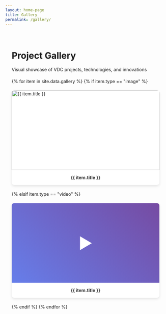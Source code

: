```yaml
---
layout: home-page
title: Gallery
permalink: /gallery/
---
```


<style>
/* Gallery Grid Styles */
.gallery-container {
  max-width: 1200px;
  margin: 0 auto;
  padding: 20px;
}

.gallery-grid {
  display: grid;
  grid-template-columns: repeat(auto-fit, minmax(300px, 1fr));
  gap: 20px;
  margin-top: 20px;
}

@media (max-width: 768px) {
  .gallery-grid {
    grid-template-columns: repeat(auto-fit, minmax(250px, 1fr));
  }
}

@media (max-width: 480px) {
  .gallery-grid {
    grid-template-columns: 1fr;
  }
}

.gallery-item {
  cursor: pointer;
  transition: transform 0.3s ease;
  border-radius: 8px;
  overflow: hidden;
  box-shadow: 0 4px 8px rgba(0,0,0,0.1);
  background: white;
}

.gallery-item:hover {
  transform: translateY(-5px);
  box-shadow: 0 8px 16px rgba(0,0,0,0.2);
}

.gallery-item img {
  width: 100%;
  height: 250px;
  object-fit: cover;
  display: block;
}

.gallery-item-title {
  padding: 15px;
  font-size: 14px;
  font-weight: bold;
  color: #333;
  text-align: center;
}

/* Lightbox Styles */
.lightbox {
  display: none;
  position: fixed;
  z-index: 9999;
  left: 0;
  top: 0;
  width: 100%;
  height: 100%;
  background-color: rgba(0,0,0,0.8);
}

.lightbox-content {
  position: absolute;
  top: 50%;
  left: 50%;
  transform: translate(-50%, -50%);
  max-width: 90vw;
  max-height: 90vh;
  text-align: center;
}

.lightbox-image {
  max-width: 100%;
  max-height: 75vh;
  object-fit: contain;
  display: block;
  margin: 0 auto;
}

.lightbox-video {
  width: 80vw;
  height: 45vw;
  max-width: 800px;
  max-height: 450px;
  display: block;
  margin: 0 auto;
}

.lightbox-close {
  position: absolute;
  top: 15px;
  right: 25px;
  color: white;
  font-size: 35px;
  font-weight: bold;
  cursor: pointer;
  background: rgba(0,0,0,0.5);
  border-radius: 50%;
  width: 45px;
  height: 45px;
  display: flex;
  align-items: center;
  justify-content: center;
}

.lightbox-close:hover {
  background: rgba(0,0,0,0.8);
}

.lightbox-info {
  color: white;
  margin-top: 20px;
  text-align: center;
}

.lightbox-title {
  font-size: 24px;
  font-weight: bold;
  margin-bottom: 10px;
}

.lightbox-description {
  font-size: 16px;
  max-width: 600px;
  margin: 0 auto;
  line-height: 1.4;
}
</style>

<div class="gallery-container">
  <h1>Project Gallery</h1>
  <p>Visual showcase of VDC projects, technologies, and innovations</p>
  
  <div class="gallery-grid">
    {% for item in site.data.gallery %}
      {% if item.type == "image" %}
        <div class="gallery-item" onclick="openLightbox('{{ "/assets/img/" | append: item.image | prepend: site.baseurl }}', '{{ item.title }}', '{{ item.description }}', 'image')">
          <img src="{{ "/assets/img/" | append: item.image | prepend: site.baseurl }}" alt="{{ item.title }}">
          <div class="gallery-item-title">{{ item.title }}</div>
        </div>
      {% elsif item.type == "video" %}
        <div class="gallery-item" onclick="openLightbox('{{ item.video }}', '{{ item.title }}', '{{ item.description }}', 'video')">
          <div style="background: linear-gradient(45deg, #667eea 0%, #764ba2 100%); height: 250px; display: flex; align-items: center; justify-content: center; color: white; font-size: 48px;">
            ▶
          </div>
          <div class="gallery-item-title">{{ item.title }}</div>
        </div>
      {% endif %}
    {% endfor %}
  </div>
</div>

<div id="lightbox" class="lightbox" onclick="closeLightbox()">
  <div class="lightbox-content" onclick="event.stopPropagation()">
    <span class="lightbox-close" onclick="closeLightbox()">&times;</span>
    <img id="lightbox-image" class="lightbox-image" src="" alt="" style="display: none;">
    <iframe id="lightbox-video" class="lightbox-video" src="" frameborder="0" allowfullscreen style="display: none;"></iframe>
    <div class="lightbox-info">
      <div id="lightbox-title" class="lightbox-title"></div>
      <div id="lightbox-description" class="lightbox-description"></div>
    </div>
  </div>
</div>

<script>
function openLightbox(src, title, description, type) {
  document.getElementById('lightbox').style.display = 'block';
  document.getElementById('lightbox-title').textContent = title;
  document.getElementById('lightbox-description').textContent = description;
  
  if (type === 'image') {
    document.getElementById('lightbox-image').src = src;
    document.getElementById('lightbox-image').style.display = 'block';
    document.getElementById('lightbox-video').style.display = 'none';
  } else if (type === 'video') {
    document.getElementById('lightbox-video').src = src;
    document.getElementById('lightbox-video').style.display = 'block';
    document.getElementById('lightbox-image').style.display = 'none';
  }
  
  document.body.style.overflow = 'hidden';
}

function closeLightbox() {
  document.getElementById('lightbox').style.display = 'none';
  document.getElementById('lightbox-video').src = '';
  document.body.style.overflow = 'auto';
}

document.addEventListener('keydown', function(event) {
  if (event.key === 'Escape') {
    closeLightbox();
  }
});
</script>
